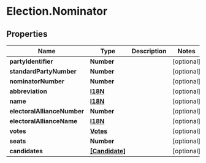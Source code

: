 # Election.Nominator

## Properties
Name | Type | Description | Notes
------------ | ------------- | ------------- | -------------
**partyIdentifier** | **Number** |  | [optional] 
**standardPartyNumber** | **Number** |  | [optional] 
**nominatorNumber** | **Number** |  | [optional] 
**abbreviation** | [**I18N**](I18N.md) |  | [optional] 
**name** | [**I18N**](I18N.md) |  | [optional] 
**electoralAllianceNumber** | **Number** |  | [optional] 
**electoralAllianceName** | [**I18N**](I18N.md) |  | [optional] 
**votes** | [**Votes**](Votes.md) |  | [optional] 
**seats** | **Number** |  | [optional] 
**candidates** | [**[Candidate]**](Candidate.md) |  | [optional] 


